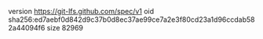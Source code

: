 version https://git-lfs.github.com/spec/v1
oid sha256:ed7aebf0d842d9c37b0d8ec37ae99ce7a2e3f80cd23a1d96ccdab582a44094f6
size 82969

